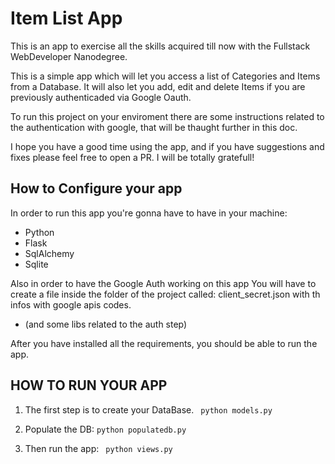# Item List App

This is an app to exercise all the skills acquired till now with the Fullstack WebDeveloper Nanodegree.

This is a simple app which will let you access a list of Categories and Items from a Database. It will also let you add, edit and delete Items if you are previously authenticaded via Google Oauth.

To run this project on your enviroment there are some instructions related to the authentication with google, that will be thaught further in this doc. 

I hope you have a good time using the app, and if you have suggestions and fixes please feel free to open a PR. I will be totally gratefull!


## How to Configure your app
In order to run this app you're gonna have to have in your machine:
- Python 
- Flask
- SqlAlchemy
- Sqlite

Also in order to have the Google Auth working on this app You will have to create a file inside the folder of the project called: client_secret.json with th infos with google apis codes. 

- (and some libs related to the auth step)

After you have installed all the requirements, you should be able to run the app. 

## HOW TO RUN YOUR APP

1. The first step is to create your DataBase.
``` python models.py```

2. Populate the DB:
```python populatedb.py```

3. Then run the app:
``` python views.py```
